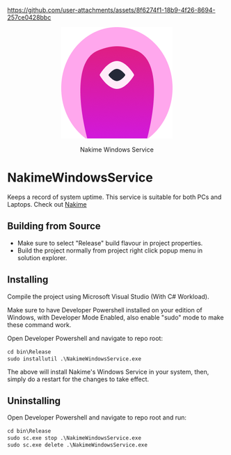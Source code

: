 
https://github.com/user-attachments/assets/8f6274f1-18b9-4f26-8694-257ce0428bbc

<div align="center">
  <img src="assets/icons/nakime-256.png"/>
  <p>Nakime Windows Service</p>
</div>

# NakimeWindowsService
Keeps a record of system uptime.
This service is suitable for both PCs and Laptops.
Check out [Nakime](https://github.com/omegaui/nakime)

## Building from Source
- Make sure to select "Release" build flavour in project properties.
- Build the project normally from project right click popup menu in solution explorer.

## Installing
Compile the project using Microsoft Visual Studio (With C# Workload).

Make sure to have Developer Powershell installed on your edition of Windows,
with Developer Mode Enabled, also enable "sudo" mode to make these command work.

Open Developer Powershell and navigate to repo root:
```pwsh
cd bin\Release
sudo installutil .\NakimeWindowsService.exe
```

The above will install Nakime's Windows Service in your system,
then, simply do a restart for the changes to take effect.

## Uninstalling
Open Developer Powershell and navigate to repo root and run:

```pwsh
cd bin\Release
sudo sc.exe stop .\NakimeWindowsService.exe
sudo sc.exe delete .\NakimeWindowsService.exe
```